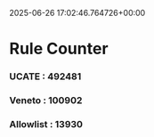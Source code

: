 2025-06-26 17:02:46.764726+00:00
# Rule Counter 
 ### UCATE : 492481

 ### Veneto : 100902

 ### Allowlist : 13930